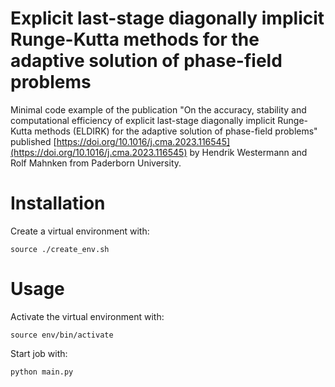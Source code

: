 # Explicit last-stage diagonally implicit Runge-Kutta methods for the adaptive solution of phase-field problems  
Minimal code example of the publication "On the accuracy, stability and computational efficiency of explicit last-stage
diagonally implicit Runge-Kutta methods (ELDIRK) for the adaptive solution of phase-field problems" published 
[https://doi.org/10.1016/j.cma.2023.116545](https://doi.org/10.1016/j.cma.2023.116545) by Hendrik Westermann and Rolf Mahnken from Paderborn University.

# Installation
Create a virtual environment with:
```
source ./create_env.sh
```

# Usage
Activate the virtual environment with:
```
source env/bin/activate 
```
Start job with:
```
python main.py
```
